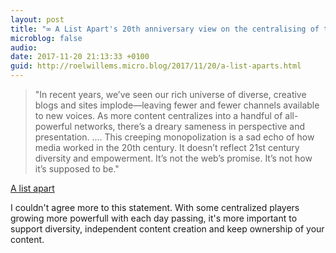 ```yaml
---
layout: post
title: "∞ A List Apart's 20th anniversary view on the centralising of the internet in to only a handful of all-powerful networks"
microblog: false
audio: 
date: 2017-11-20 21:13:33 +0100
guid: http://roelwillems.micro.blog/2017/11/20/a-list-aparts.html
---
```

> "In recent years, we’ve seen our rich universe of diverse, creative blogs and sites implode—leaving fewer and fewer channels available to new voices. As more content centralizes into a handful of all-powerful networks, there’s a dreary sameness in perspective and presentation. .... This creeping monopolization is a sad echo of how media worked in the 20th century. It doesn’t reflect 21st century diversity and empowerment. It’s not the web’s promise. It’s not how it’s supposed to be." 

[A list apart](https://alistapart.com/article/new-a-list-apart-wants-you)

I couldn't agree more to this statement. With some centralized players growing more  powerfull with each day passing, it's more important to support diversity, independent content creation and keep ownership of your content. 
